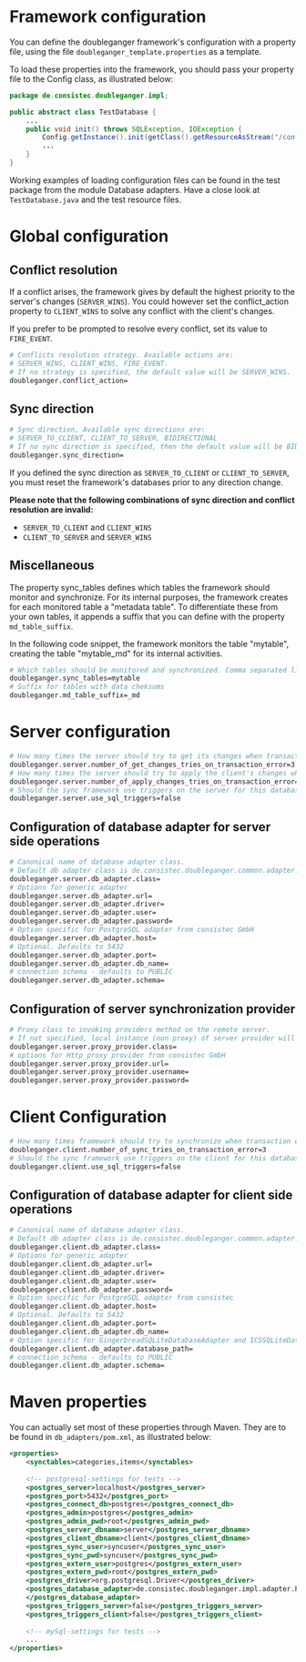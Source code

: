 Framework configuration
=======================

You can define the doubleganger framework's configuration with a property file, using the file `doubleganger_template.properties` as a template.

To load these properties into the framework, you should pass your property file to the Config class, as illustrated below:
```java
package de.consistec.doubleganger.impl;

public abstract class TestDatabase {
    ...
    public void init() throws SQLException, IOException {
        Config.getInstance().init(getClass().getResourceAsStream("/config_mysql.properties"));
        ...
    }
}
```

Working examples of loading configuration files can be found in the test package from the module Database adapters. Have a close look at `TestDatabase.java` and the test resource files.

Global configuration
====================

Conflict resolution
-------------------

If a conflict arises, the framework gives by default the highest priority to the server's changes (`SERVER_WINS`). You could however set the conflict_action property to `CLIENT_WINS` to solve any conflict with the client's changes.

If you prefer to be prompted to resolve every conflict, set its value to `FIRE_EVENT`.
```bash
# Conflicts resolution strategy. Available actions are:
# SERVER_WINS, CLIENT_WINS, FIRE_EVENT.
# If no strategy is specified, the default value will be SERVER_WINS.
doubleganger.conflict_action=
```

Sync direction
--------------

```bash
# Sync direction, Available sync directions are:
# SERVER_TO_CLIENT, CLIENT_TO_SERVER, BIDIRECTIONAL
# If no sync direction is specified, then the default value will be BIDIRECTIONAL
doubleganger.sync_direction=
```

If you defined the sync direction as `SERVER_TO_CLIENT` or `CLIENT_TO_SERVER`, you must reset the framework's databases prior to any direction change.

**Please note that the following combinations of sync direction and conflict resolution are invalid:**

* `SERVER_TO_CLIENT` and `CLIENT_WINS`
* `CLIENT_TO_SERVER` and `SERVER_WINS`

Miscellaneous
-------------

The property sync_tables defines which tables the framework should monitor and synchronize. For its internal purposes, the framework creates for each monitored table a "metadata table". To differentiate these from your own tables, it appends a suffix that you can define with the property `md_table_suffix`.

In the following code snippet, the framework monitors the table "mytable", creating the table "mytable_md" for its internal activities.
```bash
# Which tables should be monitored and synchronized. Comma separated list.
doubleganger.sync_tables=mytable
# Suffix for tables with data cheksums
doubleganger.md_table_suffix=_md
```


Server configuration
====================

```bash
# How many times the server should try to get its changes when transaction error occurs. Default 3.
doubleganger.server.number_of_get_changes_tries_on_transaction_error=3
# How many times the server should try to apply the client's changes when transaction error occurs. Default 3.
doubleganger.server.number_of_apply_changes_tries_on_transaction_error=3
# Should the sync framework use triggers on the server for this database?
doubleganger.server.use_sql_triggers=false
```

Configuration of database adapter for server side operations
------------------------------------------------------------

```bash
# Canonical name of database adapter class.
# Default db adapter class is de.consistec.doubleganger.common.adapter.impl.GenericDatabaseAdapter
doubleganger.server.db_adapter.class=
# Options for generic adapter
doubleganger.server.db_adapter.url=
doubleganger.server.db_adapter.driver=
doubleganger.server.db_adapter.user=
doubleganger.server.db_adapter.password=
# Option specific for PostgreSQL adapter from consistec GmbH
doubleganger.server.db_adapter.host=
# Optional. Defaults to 5432
doubleganger.server.db_adapter.port=
doubleganger.server.db_adapter.db_name=
# connection schema - defaults to PUBLIC
doubleganger.server.db_adapter.schema=
```

Configuration of server synchronization provider
------------------------------------------------

```bash
# Proxy class to invoking providers method on the remote server.
# If not specified, local instance (non proxy) of server provider will be used.
doubleganger.server.proxy_provider.class=
# options for Http proxy provider from consistec GmbH
doubleganger.server.proxy_provider.url=
doubleganger.server.proxy_provider.username=
doubleganger.server.proxy_provider.password=
```

Client Configuration
====================

```bash
# How many times framework should try to synchronize when transaction error occurs. Default 3.
doubleganger.client.number_of_sync_tries_on_transaction_error=3
# Should the sync framework use triggers on the client for this database?
doubleganger.client.use_sql_triggers=false
```

Configuration of database adapter for client side operations
------------------------------------------------------------
```bash
# Canonical name of database adapter class.
# Default db adapter class is de.consistec.doubleganger.common.adapter.GenericDatabaseAdapter
doubleganger.client.db_adapter.class=
# Options for generic adapter
doubleganger.client.db_adapter.url=
doubleganger.client.db_adapter.driver=
doubleganger.client.db_adapter.user=
doubleganger.client.db_adapter.password=
# Option specific for PostgreSQL adapter from consistec
doubleganger.client.db_adapter.host=
# Optional. Defaults to 5432
doubleganger.client.db_adapter.port=
doubleganger.client.db_adapter.db_name=
# Option specific for GingerbreadSQLiteDatabaseAdapter and ICSSQLiteDatabaseAdapter adapter from consistec
doubleganger.client.db_adapter.database_path=
# connection schema - defaults to PUBLIC
doubleganger.client.db_adapter.schema=
```

Maven properties
================

You can actually set most of these properties through Maven. They are to be found in `db_adapters/pom.xml`, as illustrated below:

```xml
<properties>
    <synctables>categories,items</synctables>
 
    <!-- postgresql-settings for tests -->
    <postgres_server>localhost</postgres_server>
    <postgres_port>5432</postgres_port>
    <postgres_connect_db>postgres</postgres_connect_db>
    <postgres_admin>postgres</postgres_admin>
    <postgres_admin_pwd>root</postgres_admin_pwd>
    <postgres_server_dbname>server</postgres_server_dbname>
    <postgres_client_dbname>client</postgres_client_dbname>
    <postgres_sync_user>syncuser</postgres_sync_user>
    <postgres_sync_pwd>syncuser</postgres_sync_pwd>
    <postgres_extern_user>postgres</postgres_extern_user>
    <postgres_extern_pwd>root</postgres_extern_pwd>
    <postgres_driver>org.postgresql.Driver</postgres_driver>
    <postgres_database_adapter>de.consistec.doubleganger.impl.adapter.PostgresDatabaseAdapter
    </postgres_database_adapter>
    <postgres_triggers_server>false</postgres_triggers_server>
    <postgres_triggers_client>false</postgres_triggers_client>
 
    <!-- mySql-settings for tests -->
    ...
</properties>
```

